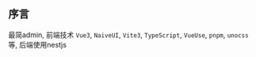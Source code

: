 
## 序言

最简admin, 前端技术 `Vue3`, `NaiveUI`, `Vite3`, `TypeScript`, `VueUse`, `pnpm`, `unocss` 等, 后端使用nestjs


